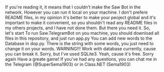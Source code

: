 If you're reading it, it means that I couldn't make the Saw Bot in the network. However you can run it local on your machine. I don't prefere README files, in my opinion it's better to make your peoject global and it's important to make it convenient, so you shouldn't read any README files in my others projects, and I have not done them.
But there you need it. 
So, let's start
To run Saw.TelegramBot on you machine, you should download all files in this repository, and just run app.py
You can add new words to the Database in dop.py. There is the string with some words, you just need to change it on your words. 
WARNING!!! Work with database currently, cause you can break it. Sorry, but I've used SQLite3. Yeah, cause it's free. Sorry again
Have a greate game!
If you've had any questions, you can chat me in the Telegram (@SuperSema1903) or in Class.NET (Sema1903)
